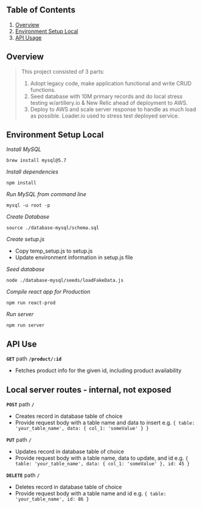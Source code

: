 
## Table of Contents
1. [Overview](#overview)
2. [Environment Setup Local](#Environment)
3. [API Usage](#API)


## Overview
> This project consisted of 3 parts:
> 1. Adopt legacy code, make application functional and write CRUD functions.
> 2. Seed database with 10M primary records and do local stress testing w/artillery.io & New Relic ahead of deployment to AWS.
> 3. Deploy to AWS and scale server response to handle as much load as possible. Loader.io used to stress test deployed service.

## Environment Setup Local

*Install MySQL*
```console
brew install mysql@5.7
```

*Install dependencies*
```console
npm install
```

*Run MySQL from command line*
```console
mysql -u root -p
```

*Create Database*
```
source ./database-mysql/schema.sql
```

*Create setup.js*
- Copy temp_setup.js to setup.js
- Update environment information in setup.js file


*Seed database*
```console
node ./database-mysql/seeds/loadFakeData.js
```

*Compile react app for Production*
```
npm run react-prod
```

*Run server*
```
npm run server
```

## API Use

**`GET`** path **`/product/:id`**
- Fetches product info for the given id, including product availability

## Local server routes - internal, not exposed

**`POST`** path **`/`**
- Creates record in database table of choice
- Provide request body with a table name and data to insert e.g. `{ table: 'your_table_name', data: { col_1: 'someValue' } }`

**`PUT`** path **`/`**
- Updates record in database table of choice
- Provide request body with a table name, data to update, and id e.g. `{ table: 'your_table_name', data: { col_1: 'someValue' }, id: 45 }`

**`DELETE`** path **`/`**
- Deletes record in database table of choice
- Provide request body with a table name and id e.g. `{ table: 'your_table_name', id: 86 }`
